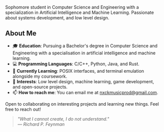Sophomore student in Computer Science and Engineering with a specialization in Artificial Intelligence and Machine Learning. Passionate about systems development, and low level design.

## About Me

- 🎓 **Education**: Pursuing a Bachelor's degree in Computer Science and Engineering with a specialisation in artificial intelligence and machine learning.
- 💻 **Programming Languages**: C/C++, Python, Java, and Rust.
- 🌱 **Currently Learning**: POSIX interfaces, and terminal emulation alongside my coursework.
- 🚀 **Interests**: Low level design, machine learning, game development, and open-source projects.
- 📫 **How to reach me**: You can email me at nxckmusicprod@gmail.com.

Open to collaborating on interesting projects and learning new things. Feel free to reach out!

> *"What I cannot create, I do not understand."*  
> *— Richard P. Feynman*
